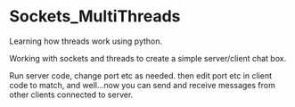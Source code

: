 # Sockets_MultiThreads

Learning how threads work using python.

Working with sockets and threads to create a simple server/client chat box.

Run server code, change port etc as needed.
then edit port etc in client code to match,
and well...now you can send and receive messages from other clients connected to server.

